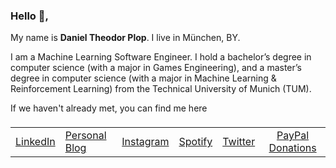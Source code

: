 ### Hello 👋,

My name is **Daniel Theodor Plop**. I live in München, BY.

I am a Machine Learning Software Engineer. I hold a bachelor’s degree in computer science (with a major in Games Engineering), and a master’s degree in computer science (with a major in Machine Learning & Reinforcement Learning) from the Technical University of Munich (TUM).

If we haven't already met, you can find me here
<center>
<table>
<tbody>
<thead><tr><td colspan=1>
</span>
</td></tr></thead>
<tr class="odd">
<td><a href="https://linkedin.com/in/plopd">LinkedIn</a></td>
<td><a href="https://plopd.github.io">Personal Blog</a></td>
<td><a href="https://instagram.com/s41piano">Instagram</a></td>
<td><a href="https://open.spotify.com/user/dantevertigo">Spotify</a></td>
<td style="text-align: center;"><a href="https://twitter.com/DanielTPlop">Twitter</a></td>
<td style="text-align: center;"><a href="https://paypal.me/plopd">PayPal Donations</a></td>
</tr>
</tbody>
</table>

<!--
**plopd/plopd** is a ✨ _special_ ✨ repository because its `README.md` (this file) appears on your GitHub profile.

Here are some ideas to get you started:

- 🔭 I’m currently working on ...
- 🌱 I’m currently learning ...
- 👯 I’m looking to collaborate on ...
- 🤔 I’m looking for help with ...
- 💬 Ask me about ...
- 📫 How to reach me: ...
- 😄 Pronouns: ...
- ⚡ Fun fact: ...
-->
